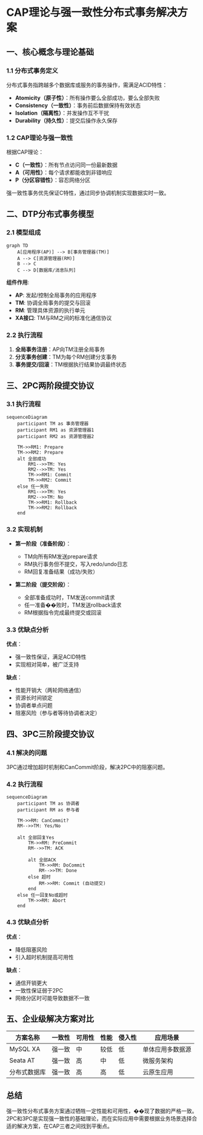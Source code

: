 # CAP理论与强一致性分布式事务解决方案

## 一、核心概念与理论基础

### 1.1 分布式事务定义

分布式事务指跨越多个数据库或服务的事务操作，需满足ACID特性：
- **Atomicity（原子性）**：所有操作要么全部成功，要么全部失败
- **Consistency（一致性）**：事务前后数据保持有效状态
- **Isolation（隔离性）**：并发操作互不干扰
- **Durability（持久性）**：提交后操作永久保存

### 1.2 CAP理论与强一致性

根据CAP理论：
- **C（一致性）**：所有节点访问同一份最新数据
- **A（可用性）**：每个请求都能收到非错响应
- **P（分区容错性）**：容忍网络分区

强一致性事务优先保证C特性，通过同步协调机制实现数据实时一致。

## 二、DTP分布式事务模型

### 2.1 模型组成

```mermaid
graph TD
    A[应用程序(AP)] --> B[事务管理器(TM)]
    A --> C[资源管理器(RM)]
    B --> C
    C --> D[数据库/消息队列]
```

**组件作用**:
- **AP**: 发起/控制全局事务的应用程序
- **TM**: 协调全局事务的提交与回滚
- **RM**: 管理具体资源的执行单元
- **XA接口**: TM与RM之间的标准化通信协议

### 2.2 执行流程

1. **全局事务注册**：AP向TM注册全局事务
2. **分支事务创建**：TM为每个RM创建分支事务
3. **事务提交/回滚**：TM根据执行结果协调最终状态

## 三、2PC两阶段提交协议

### 3.1 执行流程

```mermaid
sequenceDiagram
    participant TM as 事务管理器
    participant RM1 as 资源管理器1
    participant RM2 as 资源管理器2

    TM->>RM1: Prepare
    TM->>RM2: Prepare
    alt 全部成功
        RM1-->>TM: Yes
        RM2-->>TM: Yes
        TM->>RM1: Commit
        TM->>RM2: Commit
    else 任一失败
        RM1-->>TM: Yes
        RM2-->>TM: No
        TM->>RM1: Rollback
        TM->>RM2: Rollback
    end
```

### 3.2 实现机制

- **第一阶段（准备阶段）**：
  - TM向所有RM发送prepare请求
  - RM执行事务但不提交，写入redo/undo日志
  - RM回复准备结果（成功/失败）

- **第二阶段（提交阶段）**：
  - 全部准备成功时，TM发送commit请求
  - 任一准备��败时，TM发送rollback请求
  - RM根据指令完成最终提交或回滚

### 3.3 优缺点分析

**优点**：
- 强一致性保证，满足ACID特性
- 实现相对简单，被广泛支持

**缺点**：
- 性能开销大（两轮网络通信）
- 资源长时间锁定
- 协调者单点问题
- 阻塞风险（参与者等待协调者决定）

## 四、3PC三阶段提交协议

### 4.1 解决的问题

3PC通过增加超时机制和CanCommit阶段，解决2PC中的阻塞问题。

### 4.2 执行流程

```mermaid
sequenceDiagram
    participant TM as 协调者
    participant RM as 参与者
    
    TM->>RM: CanCommit?
    RM-->>TM: Yes/No
    
    alt 全部回复Yes
        TM->>RM: PreCommit
        RM-->>TM: ACK
        
        alt 全部ACK
            TM->>RM: DoCommit
            RM-->>TM: Done
        else 超时
            RM->>RM: Commit (自动提交)
        end
    else 任一回复No或超时
        TM->>RM: Abort
    end
```

### 4.3 优缺点分析

**优点**：
- 降低阻塞风险
- 引入超时机制提高可用性

**缺点**：
- 通信开销更大
- 一致性保证弱于2PC
- 网络分区时可能导致数据不一致

## 五、企业级解决方案对比

| 方案名称 | 一致性 | 可用性 | 性能 | 侵入性 | 应用场景 |
|---------|-------|-------|-----|-------|---------|
| MySQL XA | 强一致 | 中 | 较低 | 低 | 单体应用多数据源 |
| Seata AT | 强一致 | 高 | 中 | 低 | 微服务架构 |
| 分布式数据库 | 强一致 | 高 | 高 | 低 | 云原生应用 |

## 总结

强一致性分布式事务方案通过牺牲一定性能和可用性，��现了数据的严格一致。2PC和3PC是实现强一致性的基础理论，而在实际应用中需要根据业务场景选择合适的解决方案，在CAP三者之间找到平衡点。
